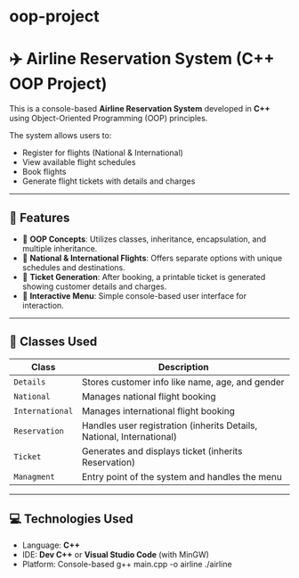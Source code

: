 # oop-project
# ✈️ Airline Reservation System (C++ OOP Project)

This is a console-based **Airline Reservation System** developed in **C++** using Object-Oriented Programming (OOP) principles.

The system allows users to:
- Register for flights (National & International)
- View available flight schedules
- Book flights
- Generate flight tickets with details and charges

---

## 📌 Features

- 🔹 **OOP Concepts**: Utilizes classes, inheritance, encapsulation, and multiple inheritance.
- 🔹 **National & International Flights**: Offers separate options with unique schedules and destinations.
- 🔹 **Ticket Generation**: After booking, a printable ticket is generated showing customer details and charges.
- 🔹 **Interactive Menu**: Simple console-based user interface for interaction.

---

## 🧱 Classes Used

| Class         | Description                                     |
|---------------|-------------------------------------------------|
| `Details`     | Stores customer info like name, age, and gender |
| `National`    | Manages national flight booking                 |
| `International` | Manages international flight booking           |
| `Reservation` | Handles user registration (inherits Details, National, International) |
| `Ticket`      | Generates and displays ticket (inherits Reservation) |
| `Managment`   | Entry point of the system and handles the menu  |

---

## 💻 Technologies Used

- Language: **C++**
- IDE: **Dev C++** or **Visual Studio Code** (with MinGW)
- Platform: Console-based
g++ main.cpp -o airline
./airline

